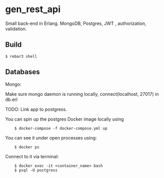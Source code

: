 gen_rest_api
=====
Small back-end in Erlang.
MongoDB, Postgres, JWT , authorization, validation.

Build
-----

    $ rebar3 shell


Databases
-----

Mongo:

Make sure mongo daemon is running locally, connect(localhost, 27017) in db.erl

TODO: Link app to postgress.

You can spin up the postgres Docker image locally using
```
    $ docker-compose -f docker-compose.yml up
```

You can see it under open processes using: 
```
    $ docker ps
```

Connect to it via terminal:
```
    $ docker exec -it <container_name> bash
    $ psql -U postgress
```